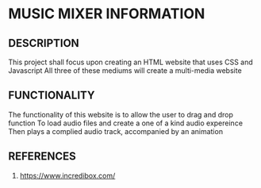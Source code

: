 # MUSIC MIXER INFORMATION

DESCRIPTION
-----------
This project shall focus upon creating an HTML website that uses CSS and Javascript
All three of these mediums will create a multi-media website

FUNCTIONALITY
-------------
The functionality of this website is to allow the user to drag and drop function
To load audio files and create a one of a kind audio expereince
Then plays a complied audio track, accompanied by an animation

REFERENCES
----------
1. https://www.incredibox.com/

